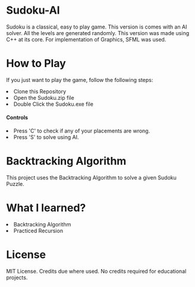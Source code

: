 # Sudoku-AI
Sudoku is a classical, easy to play game. This version is comes with an AI solver. All the levels are generated randomly. This version was made using C++ at its core. For implementation of Graphics, SFML was used.

# How to Play
If you just want to play the game, follow the following steps:
<li>Clone this Repository</li>
<li>Open the Sudoku.zip file</li>
<li>Double Click the Sudoku.exe file</li>
<h4>Controls</h4>
<li>Press 'C' to check if any of your placements are wrong.</li>
<li>Press 'S' to solve using AI.</li>

# Backtracking Algorithm
This project uses the Backtracking Algorithm to solve a given Sudoku Puzzle.

# What I learned?
<li>Backtracking Algorithm</li>
<li>Practiced Recursion</li>

# License
MIT License. Credits due where used. No credits required for educational projects.
